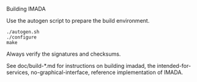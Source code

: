 Building IMADA

Use the autogen script to prepare the build environment.

    ./autogen.sh
    ./configure
    make

Always verify the signatures and checksums.

See doc/build-*.md for instructions on building imadad,
the intended-for-services, no-graphical-interface, reference
implementation of IMADA.
